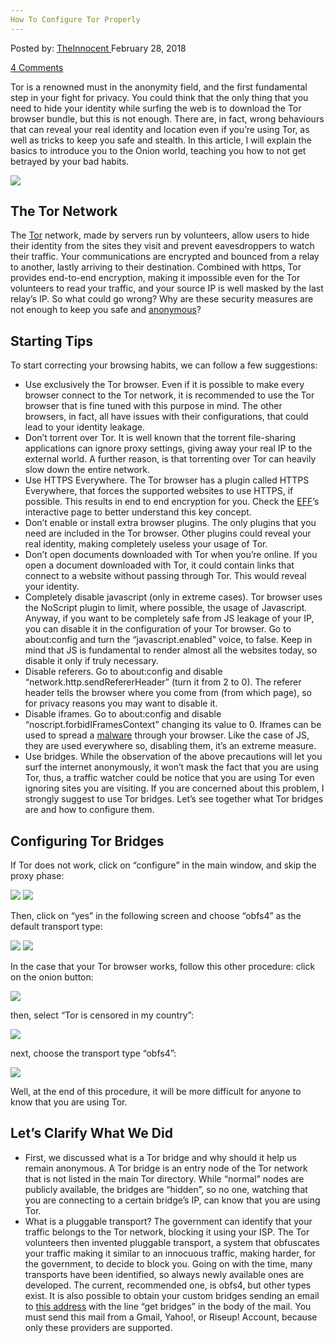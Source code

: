 ```yaml
---
How To Configure Tor Properly
---
```

<article class="post-listing post-24893 post type-post status-publish format-standard has-post-thumbnail hentry 
tag-configure tag-properly tag-tor">
<div class="post-inner">
<span>Posted by: <a href="https://www.deepdotweb.com/author/theinnocent/" title="">TheInnocent </a></span>
<span>February 28, 2018</span>

<span><a href="https://www.deepdotweb.com/2018/02/28/configure-tor-properly/#comments">4 Comments</a></span>


<p>Tor is a renowned must in the anonymity field, and the first fundamental step in your fight for privacy. You could think that the only thing that you need to hide your identity while surfing the web is to download the Tor browser bundle, but this is not enough. There are, in fact, wrong behaviours that can reveal your real identity and location even if you’re using Tor, as well as tricks to keep you safe and stealth. In this article, I will explain the basics to introduce you to the Onion world, teaching you how to not get betrayed by your bad habits.</p>
<p><img class="wp-image-24896" src="https://www.deepdotweb.com/wp-content/uploads/2018/02/word-image-33.png" srcset="https://www.deepdotweb.com/wp-content/uploads/2018/02/word-image-33.png 1280w, https://www.deepdotweb.com/wp-content/uploads/2018/02/word-image-33-300x181.png 300w, https://www.deepdotweb.com/wp-content/uploads/2018/02/word-image-33-1024x619.png 1024w" sizes="(max-width: 1280px) 100vw, 1280px" /></p>
<h2>The Tor Network</h2>
<p>The <a href="https://www.deepdotweb.com/2017/12/21/novel-defense-techniques-secure-tor-communications-research-study/">Tor</a> network, made by servers run by volunteers, allow users to hide their identity from the sites they visit and prevent eavesdroppers to watch their traffic. Your communications are encrypted and bounced from a relay to another, lastly arriving to their destination. Combined with https, Tor provides end-to-end encryption, making it impossible even for the Tor volunteers to read your traffic, and your source IP is well masked by the last relay’s IP. So what could go wrong? Why are these security measures are not enough to keep you safe and <a href="https://www.deepdotweb.com/2016/04/12/onionscan-tests-anonymity-dark-net-domains/">anonymous</a>?</p>
<h2>Starting Tips</h2>
<p>To start correcting your browsing habits, we can follow a few suggestions:</p>
<ul>
<li>Use exclusively the Tor browser. Even if it is possible to make every browser connect to the Tor network, it is recommended to use the Tor browser that is fine tuned with this purpose in mind. The other browsers, in fact, all have issues with their configurations, that could lead to your identity leakage.</li>
<li>Don’t torrent over Tor. It is well known that the torrent file-sharing applications can ignore proxy settings, giving away your real IP to the external world. A further reason, is that torrenting over Tor can heavily slow down the entire network.</li>
<li>Use HTTPS Everywhere. The Tor browser has a plugin called HTTPS Everywhere, that forces the supported websites to use HTTPS, if possible. This results in end to end encryption for you. Check the <a href="https://www.eff.org/it/pages/tor-and-https">EFF</a>’s interactive page to better understand this key concept.</li>
<li>Don’t enable or install extra browser plugins. The only plugins that you need are included in the Tor browser. Other plugins could reveal your real identity, making completely useless your usage of Tor.</li>
<li>Don’t open documents downloaded with Tor when you’re online. If you open a document downloaded with Tor, it could contain links that connect to a website without passing through Tor. This would reveal your identity.</li>
<li>Completely disable javascript (only in extreme cases). Tor browser uses the NoScript plugin to limit, where possible, the usage of Javascript. Anyway, if you want to be completely safe from JS leakage of your IP, you can disable it in the configuration of your Tor browser. Go to about:config and turn the “javascript.enabled” voice, to false. Keep in mind that JS is fundamental to render almost all the websites today, so disable it only if truly necessary.</li>
<li>Disable referers. Go to about:config and disable “network.http.sendRefererHeader” (turn it from 2 to 0). The referer header tells the browser where you come from (from which page), so for privacy reasons you may want to disable it.</li>
<li>Disable iframes. Go to about:config and disable “noscript.forbidIFramesContext” changing its value to 0. Iframes can be used to spread a <a href="https://www.deepdotweb.com/2017/11/03/malware-analysis-tools-explained/">malware</a> through your browser. Like the case of JS, they are used everywhere so, disabling them, it’s an extreme measure.</li>
<li>Use bridges. While the observation of the above precautions will let you surf the internet anonymously, it won’t mask the fact that you are using Tor, thus, a traffic watcher could be notice that you are using Tor even ignoring sites you are visiting. If you are concerned about this problem, I strongly suggest to use Tor bridges. Let’s see together what Tor bridges are and how to configure them.</li>
</ul>
<h2>Configuring Tor Bridges</h2>
<p>If Tor does not work, click on “configure” in the main window, and skip the proxy phase:</p>
<p><img class="wp-image-24897" src="https://www.deepdotweb.com/wp-content/uploads/2018/02/word-image-34.png" srcset="https://www.deepdotweb.com/wp-content/uploads/2018/02/word-image-34.png 485w, https://www.deepdotweb.com/wp-content/uploads/2018/02/word-image-34-300x270.png 300w" sizes="(max-width: 485px) 100vw, 485px" /> <img class="wp-image-24898" src="https://www.deepdotweb.com/wp-content/uploads/2018/02/word-image-35.png" srcset="https://www.deepdotweb.com/wp-content/uploads/2018/02/word-image-35.png 485w, https://www.deepdotweb.com/wp-content/uploads/2018/02/word-image-35-300x270.png 300w" sizes="(max-width: 485px) 100vw, 485px" /></p>
<p>Then, click on “yes” in the following screen and choose “obfs4” as the default transport type:</p>
<p><img class="wp-image-24900" src="https://www.deepdotweb.com/wp-content/uploads/2018/02/word-image-36.png" srcset="https://www.deepdotweb.com/wp-content/uploads/2018/02/word-image-36.png 485w, https://www.deepdotweb.com/wp-content/uploads/2018/02/word-image-36-300x267.png 300w" sizes="(max-width: 485px) 100vw, 485px" /> <img class="wp-image-24901" src="https://www.deepdotweb.com/wp-content/uploads/2018/02/word-image-37.png" srcset="https://www.deepdotweb.com/wp-content/uploads/2018/02/word-image-37.png 602w, https://www.deepdotweb.com/wp-content/uploads/2018/02/word-image-37-300x197.png 300w" sizes="(max-width: 602px) 100vw, 602px" /></p>
<p>In the case that your Tor browser works, follow this other procedure: click on the onion button:</p>
<p><img class="wp-image-24902" src="https://www.deepdotweb.com/wp-content/uploads/2018/02/word-image-38.png" /></p>
<p>then, select “Tor is censored in my country”:</p>
<p><img class="wp-image-24903" src="https://www.deepdotweb.com/wp-content/uploads/2018/02/word-image-39.png" srcset="https://www.deepdotweb.com/wp-content/uploads/2018/02/word-image-39.png 541w, https://www.deepdotweb.com/wp-content/uploads/2018/02/word-image-39-300x278.png 300w" sizes="(max-width: 541px) 100vw, 541px" /></p>
<p>next, choose the transport type “obfs4”:</p>
<p><img class="wp-image-24904" src="https://www.deepdotweb.com/wp-content/uploads/2018/02/word-image-40.png" srcset="https://www.deepdotweb.com/wp-content/uploads/2018/02/word-image-40.png 541w, https://www.deepdotweb.com/wp-content/uploads/2018/02/word-image-40-300x286.png 300w" sizes="(max-width: 541px) 100vw, 541px" /></p>
<p>Well, at the end of this procedure, it will be more difficult for anyone to know that you are using Tor.</p>
<h2>Let’s Clarify What We Did</h2>
<ul>
<li>First, we discussed what is a Tor bridge and why should it help us remain anonymous. A Tor bridge is an entry node of the Tor network that is not listed in the main Tor directory. While “normal” nodes are publicly available, the bridges are “hidden”, so no one, watching that you are connecting to a certain bridge’s IP, can know that you are using Tor.</li>
<li>What is a pluggable transport? The government can identify that your traffic belongs to the Tor network, blocking it using your ISP. The Tor volunteers then invented pluggable transport, a system that obfuscates your traffic making it similar to an innocuous traffic, making harder, for the government, to decide to block you. Going on with the time, many transports have been identified, so always newly available ones are developed. The current, recommended one, is obfs4, but other types exist. It is also possible to obtain your custom bridges sending an email to <a href="/cdn-cgi/l/email-protection#8be9f9e2efeceef8cbe9f9e2efeceef8a5ffe4f9fbf9e4e1eee8ffa5e4f9ec">this address</a> with the line “get bridges” in the body of the mail. You must send this mail from a Gmail, Yahoo!, or Riseup! Account, because only these providers are supported.</li>
</ul>
</div>
<span style="display:none"><a href="https://www.deepdotweb.com/tag/configure/" rel="tag">configure</a> <a href="https://www.deepdotweb.com/tag/properly/" rel="tag">properly</a> <a href="https://www.deepdotweb.com/tag/tor/" rel="tag">tor</a></span> <span style="display:none" class="updated">2018-02-28</span>
<div style="display:none" class="vcard author" itemprop="author" itemscope itemtype="http://schema.org/Person"><strong class="fn" itemprop="name"><a href="https://www.deepdotweb.com/author/theinnocent/" title="Posts by TheInnocent" rel="author">TheInnocent</a></strong></div>
</div>
</article>

